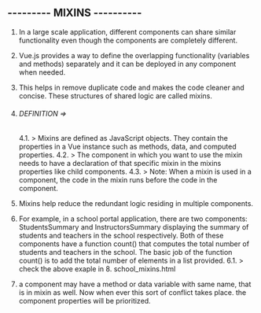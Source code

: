 ## --------- MIXINS ----------

1.  In a large scale application, different components can share similar functionality even though the components are completely different.
2. Vue.js provides a way to define the overlapping functionality (variables and methods) separately and it can be deployed in any component when needed. 
3.  This helps in remove duplicate code and makes the code cleaner and concise. These structures of shared logic are called mixins.

4. ###### DEFINITION => 
    4.1. > Mixins are defined as JavaScript objects. They contain the properties in a Vue instance such as methods, data, and computed properties.
    4.2. > The component in which you want to use the mixin needs to have a declaration of that specific mixin in the mixins properties like child components. 
    4.3. > Note: When a mixin is used in a component, the code in the mixin runs before the code in the component.

5. Mixins help reduce the redundant logic residing in multiple components.

6. For example, in a school portal application, there are two components: StudentsSummary and InstructorsSummary displaying the summary of students and teachers in the school respectively. Both of these components have a function count() that computes the total number of students and teachers in the school. The basic job of the function count() is to add the total number of elements in a list provided.
    6.1. > check the above exaple in 8. school_mixins.html

7. a component may have a method or data variable with same name, that is in mixin as well. Now when ever this sort of conflict takes place. the component properties will be prioritized.